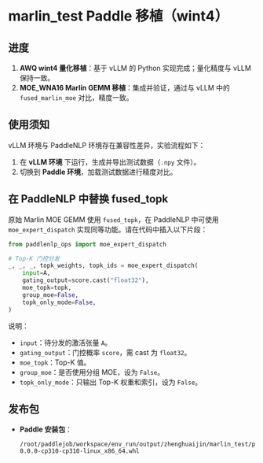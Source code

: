# marlin\_test Paddle 移植（wint4）

## 进度

1. **AWQ wint4 量化移植**：基于 vLLM 的 Python 实现完成；量化精度与 vLLM 保持一致。
2. **MOE\_WNA16 Marlin GEMM 移植**：集成并验证，通过与 vLLM 中的 `fused_marlin_moe` 对比，精度一致。


## 使用须知

vLLM 环境与 PaddleNLP 环境存在兼容性差异，实验流程如下：

1. 在 **vLLM 环境** 下运行，生成并导出测试数据（`.npy` 文件）。
2. 切换到 **Paddle 环境**，加载测试数据进行精度对比。

## 在 PaddleNLP 中替换 fused\_topk

原始 Marlin MOE GEMM 使用 `fused_topk`，在 PaddleNLP 中可使用 `moe_expert_dispatch` 实现同等功能。请在代码中插入以下片段：

```python
from paddlenlp_ops import moe_expert_dispatch

# Top-K 门控分发
_, _, _, topk_weights, topk_ids = moe_expert_dispatch(
    input=A,
    gating_output=score.cast("float32"),
    moe_topk=topk,
    group_moe=False,
    topk_only_mode=False,
)
```
说明：

* `input`：待分发的激活张量 `A`。
* `gating_output`：门控概率 `score`，需 cast 为 `float32`。
* `moe_topk`：Top-K 值。
* `group_moe`：是否使用分组 MOE，设为 `False`。
* `topk_only_mode`：只输出 Top-K 权重和索引，设为 `False`。

## 发布包

* **Paddle 安装包**：

  ```
  /root/paddlejob/workspace/env_run/output/zhenghuaijin/marlin_test/paddlepaddle_gpu-0.0.0-cp310-cp310-linux_x86_64.whl
  ```

